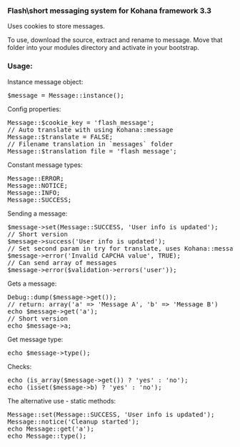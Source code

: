 ### Flash\short messaging system for Kohana framework 3.3

Uses cookies to store messages.

To use, download the source, extract and rename to message. 
Move that folder into your modules directory and activate in your bootstrap.

### Usage:

Instance message object:
<pre>
$message = Message::instance();
</pre>

Config properties:
<pre>
Message::$cookie_key = 'flash_message';
// Auto translate with using Kohana::message
Message::$translate = FALSE;
// Filename translation in `messages` folder
Message::$translation_file = 'flash_message';
</pre>

Constant message types:
<pre>
Message::ERROR;
Message::NOTICE;
Message::INFO;
Message::SUCCESS;
</pre>

Sending a message:
<pre>
$message->set(Message::SUCCESS, 'User info is updated');
// Short version
$message->success('User info is updated');
// Set second param in try for translate, uses Kohana::message
$message->error('Invalid CAPCHA value', TRUE);
// Can send array of messages
$message->error($validation->errors('user'));
</pre>

Gets a message:
<pre>
Debug::dump($message->get()); 
// return: array('a' => 'Message A', 'b' => 'Message B')
echo $message->get('a'); 
// Short version
echo $message->a;
</pre>

Get message type:
<pre>
echo $message->type();
</pre>

Checks:
<pre>
echo (is_array($message->get()) ? 'yes' : 'no');
echo (isset($message->b) ? 'yes' : 'no');
</pre>

The alternative use - static methods:
<pre>
Message::set(Message::SUCCESS, 'User info is updated');
Message::notice('Cleanup started');
echo Message::get('a');
echo Message::type();
</pre>